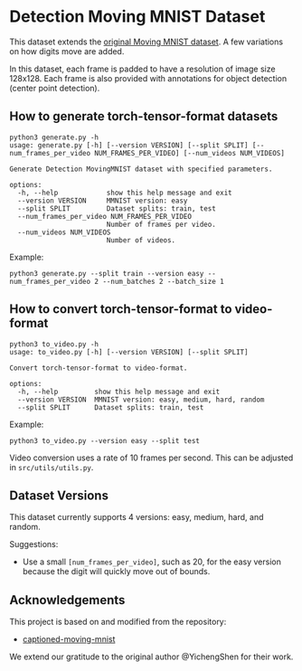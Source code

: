 # Detection Moving MNIST Dataset

This dataset extends the [original Moving MNIST dataset](https://www.cs.toronto.edu/~nitish/unsupervised_video/). A few
variations on how digits move are added.

In this dataset, each frame is padded to have a resolution of image size 128x128. Each frame is also provided with annotations for object detection (center point detection).

## How to generate torch-tensor-format datasets

```text
python3 generate.py -h                                                                  
usage: generate.py [-h] [--version VERSION] [--split SPLIT] [--num_frames_per_video NUM_FRAMES_PER_VIDEO] [--num_videos NUM_VIDEOS]

Generate Detection MovingMNIST dataset with specified parameters.

options:
  -h, --help            show this help message and exit
  --version VERSION     MMNIST version: easy
  --split SPLIT         Dataset splits: train, test
  --num_frames_per_video NUM_FRAMES_PER_VIDEO
                        Number of frames per video.
  --num_videos NUM_VIDEOS
                        Number of videos.
```

Example:
```shell
python3 generate.py --split train --version easy --num_frames_per_video 2 --num_batches 2 --batch_size 1
```

## How to convert torch-tensor-format to video-format

```text
python3 to_video.py -h
usage: to_video.py [-h] [--version VERSION] [--split SPLIT]

Convert torch-tensor-format to video-format.

options:
  -h, --help         show this help message and exit
  --version VERSION  MMNIST version: easy, medium, hard, random
  --split SPLIT      Dataset splits: train, test
```

Example:
```shell
python3 to_video.py --version easy --split test
```

Video conversion uses a rate of 10 frames per second. This can be adjusted in `src/utils/utils.py`.

## Dataset Versions

This dataset currently supports 4 versions: easy, medium, hard, and random.

Suggestions:

- Use a small `[num_frames_per_video]`, such as 20, for the easy version because the digit will quickly move out of
  bounds.

## Acknowledgements

This project is based on and modified from the repository:

* [captioned-moving-mnist](https://github.com/YichengShen/captioned-moving-mnist/tree/main)

We extend our gratitude to the original author @YichengShen for their work.
